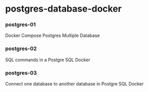 # postgres-database-docker

### postgres-01
Docker Compose Postgres Multiple Database

### postgres-02
SQL commands in a Postgre SQL Docker

### postgres-03
Connect one database to another database in Postgre SQL Docker
